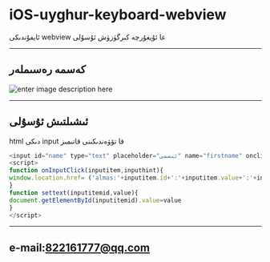 # iOS-uyghur-keyboard-webview
ئ‍ايفۇندىكى webview غا  ئۇيغۇرچە كىرگۈزۈش ئۇسۇلى


----------


## كەسمە رەسىملەر
![enter image description here](http://115.29.113.224/issue/forgit.gif)


----------


## ئىشىلتىش ئۇسۇلى 
html دىكى input  قا تۆۋەندىكىنى قاتىمىز

```javascript
<input id="name" type="text" placeholder="ئىسمى" name="firstname" onclick="onInputClick(this,'ئىسمى')" />
<script>
function onInputClick(inputitem,inputhint){
window.location.href= ('almas:'+inputitem.id+':'+inputitem.value+':'+inputhint)
}
function settext(inputitemid,value){
document.getElementById(inputitemid).value=value
}
</script>
```

----------
## e-mail:822161777@qq.com